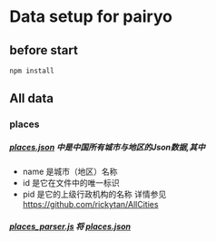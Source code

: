 Data setup for pairyo
==

before start
--
```
npm install
```

All data
--
### places
##### [places.json] 中是中国所有城市与地区的Json数据,其中

* name 是城市（地区）名称
* id 是它在文件中的唯一标识
* pid 是它的上级行政机构的名称
详情参见 https://github.com/rickytan/AllCities

##### [places_parser.js] 将 [places.json]

```
```

[places.json]: ./places.json
[places_parser.js]: ./places_parser.js

